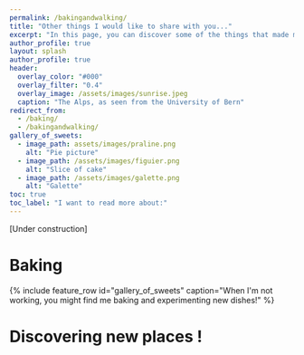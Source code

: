 ```yaml
---
permalink: /bakingandwalking/
title: "Other things I would like to share with you..."
excerpt: "In this page, you can discover some of the things that made me happy over the past years."
author_profile: true
layout: splash
author_profile: true
header:
  overlay_color: "#000"
  overlay_filter: "0.4"
  overlay_image: /assets/images/sunrise.jpeg
  caption: "The Alps, as seen from the University of Bern"
redirect_from: 
  - /baking/
  - /bakingandwalking/
gallery_of_sweets:
  - image_path: assets/images/praline.png
    alt: "Pie picture"
  - image_path: /assets/images/figuier.png
    alt: "Slice of cake"
  - image_path: /assets/images/galette.png
    alt: "Galette"
toc: true
toc_label: "I want to read more about:"
---
```


[Under construction]

# Baking

{% include feature_row id="gallery_of_sweets" caption="When I'm not working, you might find me baking and experimenting new dishes!" %}

# Discovering new places !